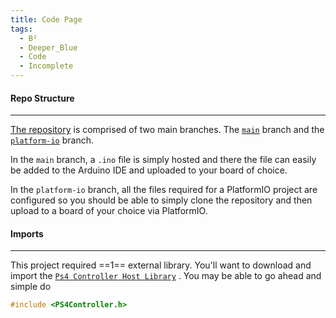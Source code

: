 ```yaml
---
title: Code Page
tags:
  - B²
  - Deeper_Blue
  - Code
  - Incomplete
---
```

#### Repo Structure
---
[The repository](https://github.com/BengalBots-LSU/Deeper-Blue) is comprised of two main branches. The [`main`](https://github.com/BengalBots-LSU/Deeper-Blue) branch and the [`platform-io`](https://github.com/BengalBots-LSU/Deeper-Blue/tree/platform-io) branch.

In the `main` branch, a `.ino` file is simply hosted and there the file can easily be added to the Arduino IDE and uploaded to your board of choice.

In the `platform-io` branch, all the files required for a PlatformIO project are configured so you should be able to simply clone the repository and then upload to a board of your choice via PlatformIO.

#### Imports
---
This project required ==1== external library.
You'll want to download and import the [`Ps4 Controller Host Library`](https://github.com/pablomarquez76/PS4_Controller_Host) . You may be able to go ahead and simple do

```cpp
#include <PS4Controller.h>
```

